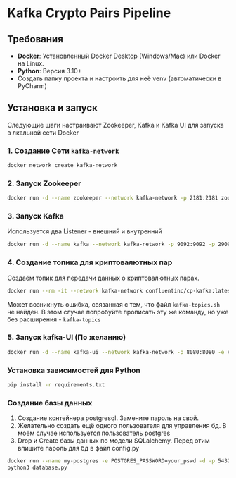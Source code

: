 # Kafka Crypto Pairs Pipeline
## Требования

- **Docker**: Установленный Docker Desktop (Windows/Mac) или Docker на Linux.
- **Python**: Версия 3.10+
- Создать папку проекта и настроить для неё venv (автоматически в PyCharm)

## Установка и запуск

Следующие шаги настраивают Zookeeper, Kafka и Kafka UI для запуска в лкальной сети Docker

### 1. Создание Сети `kafka-network`
```bash
docker network create kafka-network
```

### 2. Запуск Zookeeper
```bash
docker run -d --name zookeeper --network kafka-network -p 2181:2181 zookeeper
```

### 3. Запуск Kafka
Используется два Listener - внешний и внутренний
```bash
docker run -d --name kafka --network kafka-network -p 9092:9092 -p 29092:29092 -e KAFKA_ZOOKEEPER_CONNECT=zookeeper:2181 -e KAFKA_ADVERTISED_LISTENERS=PLAINTEXT://kafka:29092,PLAINTEXT_HOST://host.docker.internal:9092 -e KAFKA_LISTENERS=PLAINTEXT://0.0.0.0:29092,PLAINTEXT_HOST://0.0.0.0:9092 -e KAFKA_OFFSETS_TOPIC_REPLICATION_FACTOR=1 -e KAFKA_LISTENER_SECURITY_PROTOCOL_MAP=PLAINTEXT:PLAINTEXT,PLAINTEXT_HOST:PLAINTEXT confluentinc/cp-kafka:latest
```

### 4. Создание топика для криптовалютных пар
Создаём топик для передачи данных о криптовалютных парах.

```bash
docker run --rm -it --network kafka-network confluentinc/cp-kafka:latest kafka-topics.sh --create --topic crypto-pairs --bootstrap-server kafka:29092 --partitions 1 --replication-factor 1 --config retention.ms=300000
```
Может возникнуть ошибка, связанная с тем, что файл `kafka-topics.sh` не найден. В этом случае попробуйте прописать эту же команду, но уже без расширения - `kafka-topics`

### 5. Запуск kafka-UI (По желанию)
```bash
docker run -d --name kafka-ui --network kafka-network -p 8080:8080 -e KAFKA_CLUSTERS_0_NAME=local -e KAFKA_CLUSTERS_0_BOOTSTRAPSERVERS=host.docker.internal:9092 provectuslabs/kafka-ui:latest
```
### Установка зависимостей для Python
```Bash
pip install -r requirements.txt
```

### Создание базы данных
1. Создание контейнера postgresql. Замените пароль на свой.
2. Желательно создать ещё одного пользователя для управления бд. В моём случае используется пользователь postgres
3. Drop и Create базы данных по модели SQLalchemy. Перед этим впишите пароль для бд в файл config.py
```bash
docker run --name my-postgres -e POSTGRES_PASSWORD=your_pswd -d -p 5432:5432 postgres
python3 database.py
```
